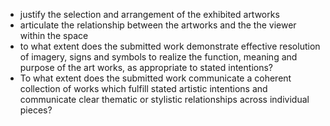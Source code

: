- justify the selection and arrangement of the exhibited artworks
- articulate the relationship between the artworks and the the viewer within the space
- to what extent does the submitted work demonstrate effective resolution of imagery, signs and symbols to realize the function, meaning and purpose of the art works, as appropriate to stated intentions?
- To what extent does the submitted work communicate a coherent collection of works which fulfill stated artistic intentions and communicate clear thematic or stylistic relationships across individual pieces?
